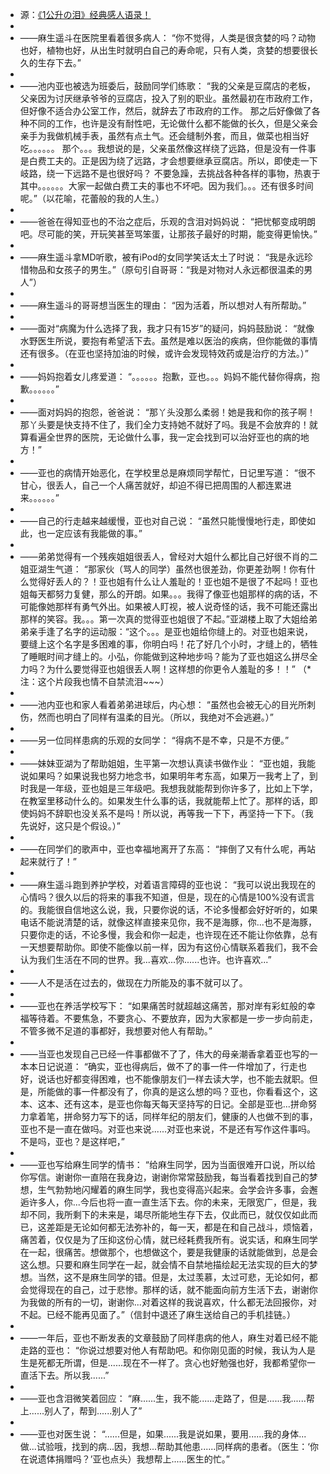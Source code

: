 - 源：[《1公升の泪》经典感人语录！](https://movie.douban.com/review/2872842/)
-
- ——麻生遥斗在医院里看着很多病人：
  “你不觉得，人类是很贪婪的吗？动物也好，植物也好，从出生时就明白自己的寿命呢，只有人类，贪婪的想要很长久的生存下去。”
-
- ——池内亚也被选为班委后，鼓励同学们练歌：
  “我的父亲是豆腐店的老板，父亲因为讨厌继承爷爷的豆腐店，投入了别的职业。虽然最初在市政府工作，但好像不适合办公室工作，然后，就辞去了市政府的工作。
  那之后好像做了各种不同的工作，也许是没有耐性吧，无论做什么都不能做的长久，但是父亲会亲手为我做机械手表，虽然有点土气。还会缝制外套，而且，做菜也相当好吃。。。。。。
  那个。。。我想说的是，父亲虽然像这样绕了远路，但是没有一件事是白费工夫的。正是因为绕了远路，才会想要继承豆腐店。所以，即使走一下岐路，绕一下远路不是也很好吗？
  不要急躁，去挑战各种各样的事物，热衷于其中。。。。。。大家一起做白费工夫的事也不坏吧。因为我们。。。还有很多时间呢。”（以花喻，花蕾般的我的人生。）
-
- ——爸爸在得知亚也的不治之症后，乐观的含泪对妈妈说：
  “把忧郁变成明朗吧。尽可能的笑，开玩笑甚至骂笨蛋，让那孩子最好的时期，能变得更愉快。”
-
- ——麻生遥斗拿MD听歌，被有iPod的女同学笑话太土了时说：
  “我是永远珍惜物品和女孩子的男生。”（原句引自哥哥：“我是对物对人永远都很温柔的男人”）
-
- ——麻生遥斗的哥哥想当医生的理由：
  “因为活着，所以想对人有所帮助。”
-
- ——面对“病魔为什么选择了我，我才只有15岁”的疑问，妈妈鼓励说：
  “就像水野医生所说，要抱有希望活下去。虽然是难以医治的疾病，但你能做的事情还有很多。（在亚也坚持加油的时候，或许会发现特效药或是治疗的方法。）”
-
- ——妈妈抱着女儿疼爱道：
  “。。。。。。抱歉，亚也。。。妈妈不能代替你得病，抱歉。。。。。。”
-
- ——面对妈妈的抱怨，爸爸说：
  “那丫头没那么柔弱！她是我和你的孩子啊！那丫头要是快支持不住了，我们全力支持她不就好了吗。我是不会放弃的！就算看遍全世界的医院，无论做什么事，我一定会找到可以治好亚也的病的地方！”
-
- ——亚也的病情开始恶化，在学校里总是麻烦同学帮忙，日记里写道：
  “很不甘心，很丢人，自己一个人痛苦就好，却迫不得已把周围的人都连累进来。。。。。。”
-
- ——自己的行走越来越缓慢，亚也对自己说：
  “虽然只能慢慢地行走，即使如此，也一定应该有我能做的事。”
-
- ——弟弟觉得有一个残疾姐姐很丢人，曾经对大姐什么都比自己好很不肖的二姐亚湖生气道：
  “那家伙（骂人的同学）虽然也很差劲，你更差劲啊！你有什么觉得好丢人的？！亚也姐有什么让人羞耻的！亚也姐不是很了不起吗！亚也姐每天都努力复健，那么的开朗。如果。。。我得了像亚也姐那样的病的话，不可能像她那样有勇气外出。如果被人盯视，被人说奇怪的话，我不可能还露出那样的笑容。我。。。第一次真的觉得亚也姐很了不起。”亚湖楼上取了大姐给弟弟亲手逢了名字的运动服：“这个。。。是亚也姐给你缝上的。对亚也姐来说，要缝上这个名字是多困难的事，你明白吗！花了好几个小时，才缝上的，牺牲了睡眠时间才缝上的。小弘，你能做到这种地步吗？能为了亚也姐这么拼尽全力吗？为什么要觉得亚也姐很丢人啊！这样想的你更令人羞耻的多！！”
  （*注：这个片段我也情不自禁流泪~~~）
-
- ——池内亚也和家人看着弟弟进球后，内心想：
  “虽然也会被无心的目光所刺伤，然而也明白了同样有温柔的目光。（所以，我绝对不会逃避。）”
-
- ——另一位同样患病的乐观的女同学：
  “得病不是不幸，只是不方便。”
-
- ——妹妹亚湖为了帮助姐姐，生平第一次想认真读书做作业：
  “亚也姐，我能说如果吗？如果说我也努力地念书，如果明年考东高，如果万一我考上了，到时我是一年级，亚也姐是三年级吧。我想我就能帮到你许多了，比如上下学，在教室里移动什么的。如果发生什么事的话，我就能帮上忙了。那样的话，即使妈妈不辞职也没关系不是吗！所以说，再等我一下下，再坚持一下下。（我先说好，这只是个假设。）”
-
- ——在同学们的歌声中，亚也幸福地离开了东高：
  “摔倒了又有什么呢，再站起来就行了！”
-
- ——麻生遥斗跑到养护学校，对着语言障碍的亚也说：
  “我可以说出我现在的心情吗？很久以后的将来的事我不知道，但是，现在的心情是100%没有谎言的。我能很自信地这么说，我，只要你说的话，不论多慢都会好好听的，如果电话不能说清楚的话，就像这样直接来见你，我不是海豚，你...也不是海豚，只要你走的话，不论多慢，我会和你一起走，也许现在还不能让你依靠，总有一天想要帮助你。即使不能像以前一样，因为有这份心情联系着我们，我不会认为我们生活在不同的世界。我...喜欢...你......也许。也许喜欢...”
-
- ——人不是活在过去的，做现在力所能及的事不就可以了。
-
- ——亚也在养活学校写下：
  “如果痛苦时就超越这痛苦，那对岸有彩虹般的幸福等待着。不要焦急，不要贪心、不要放弃，因为大家都是一步一步向前走，不管多微不足道的事都好，我想要对他人有帮助。”
-
- ——当亚也发现自己已经一件事都做不了了，伟大的母亲潮香拿着亚也写的一本本日记说道：
  “确实，亚也得病后，做不了的事一件一件增加了，行走也好，说话也好都变得困难，也不能像朋友们一样去读大学，也不能去就职。但是，所能做的事一件都没有了，你真的是这么想的吗？亚也，你看看这个，这本、这本、还有这本，是亚也你每天每天坚持写的日记。全部是亚也...拼命努力拿着笔，拼命努力写下的话，同样年纪的朋友们，健康的人也做不到的事，亚也不是一直在做吗。对亚也来说......对亚也来说，不是还有写作这件事吗。不是吗，亚也？是这样吧，”
-
- ——亚也写给麻生同学的情书：
  “给麻生同学，因为当面很难开口说，所以给你写信。谢谢你一直陪在我身边，谢谢你常常鼓励我，每当看着找到自己的梦想，生气勃勃地闪耀着的麻生同学，我也变得高兴起来。会学会许多事，会邂逅许多人，你...今后也将一直一直生活下去。你的未来，无限宽广，但是，我却不同，我所剩下的未来是，竭尽所能地生存下去，仅此而已，就仅仅如此而已，这差距是无论如何都无法弥补的，每一天，都是在和自己战斗，烦恼着，痛苦着，仅仅是为了压抑这份心情，就已经耗费我所有。说实话，和麻生同学在一起，很痛苦。想做那个，也想做这个，要是我健康的话就能做到，总是会这么想。只要和麻生同学在一起，就会情不自禁地描绘起无法实现的巨大的梦想。当然，这不是麻生同学的错。但是，太过羡慕，太过可悲，无论如何，都会觉得现在的自己，过于悲惨。那样的话，就不能面向前方生活下去，谢谢你为我做的所有的一切，谢谢你...对着这样的我说喜欢，什么都无法回报你，对不起。已经不能再见面了。”（信封中退还了麻生送给自己的手机挂链。）
-
- ——一年后，亚也不断发表的文章鼓励了同样患病的他人，麻生对着已经不能走路的亚也：
  “你说过想要对他人有帮助吧。和你刚见面的时候，我认为人是生是死都无所谓，但是......现在不一样了。贪心也好勉强也好，我都希望你一直活下去。所以我......”
-
- ——亚也含泪微笑着回应：
  “麻......生，我不能......走路了，但是......我......帮上......别人了，帮到......别人了”
-
- ——亚也对医生说：
  “......但是，如果......我是说如果，要用......我的身体...做...试验哦，找到的病...因，我想...帮助其他患......同样病的患者。（医生：‘你在说遗体捐赠吗？’亚也点头）我想帮上......医生的忙。”